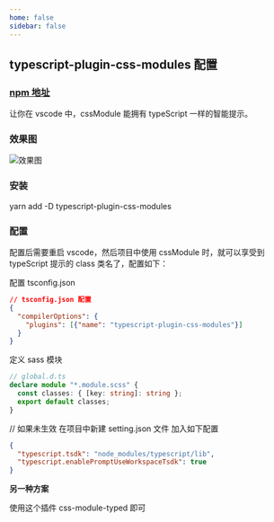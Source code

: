 ```yaml
---
home: false
sidebar: false
---
```


## typescript-plugin-css-modules 配置

### [npm 地址](https://www.npmjs.com/package/typescript-plugin-css-modules)

让你在 vscode 中，cssModule 能拥有 typeScript 一样的智能提示。

### 效果图

![效果图](https://img-blog.csdnimg.cn/b69dd09a2f2542a99474413e0c38aa29.gif#pic_center)

### 安装

yarn add -D typescript-plugin-css-modules

### 配置

配置后需要重启 vscode，然后项目中使用 cssModule 时，就可以享受到 typeScript 提示的 class 类名了，配置如下：

配置 tsconfig.json

```JSON
// tsconfig.json 配置
{
  "compilerOptions": {
    "plugins": [{"name": "typescript-plugin-css-modules"}]
  }
}

```

定义 sass 模块

```ts
// global.d.ts
declare module "*.module.scss" {
  const classes: { [key: string]: string };
  export default classes;
}
```

// 如果未生效 在项目中新建 setting.json 文件 加入如下配置

```JSON .vscode settings.json
{
  "typescript.tsdk": "node_modules/typescript/lib",
  "typescript.enablePromptUseWorkspaceTsdk": true
}

```

**另一种方案**

使用这个插件 css-module-typed 即可
